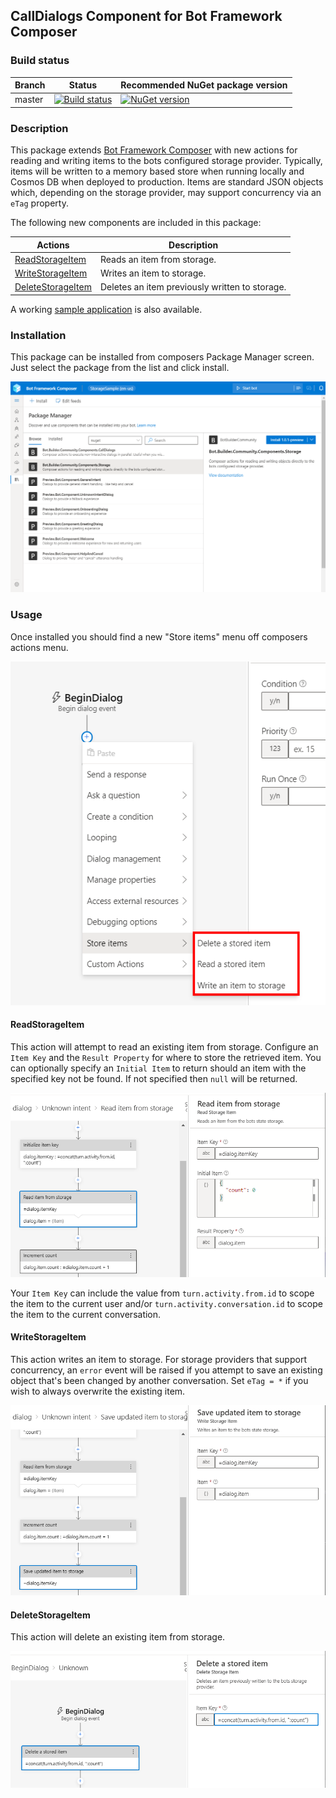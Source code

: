 ## CallDialogs Component for Bot Framework Composer

### Build status
| Branch | Status | Recommended NuGet package version |
| ------ | ------ | ------ |
| master | [![Build status](https://ci.appveyor.com/api/projects/status/b9123gl3kih8x9cb?svg=true)](https://ci.appveyor.com/project/garypretty/botbuilder-community) | [![NuGet version](https://img.shields.io/badge/NuGet-1.0.39-blue.svg)](https://www.nuget.org/packages/Bot.Builder.Community.Components.Storage/) |

### Description
This package extends [Bot Framework Composer](https://docs.microsoft.com/en-us/composer/introduction) with new actions for reading and writing items to the bots configured storage provider. Typically, items will be written to a memory based store when running locally and Cosmos DB when deployed to production. Items are standard JSON objects which, depending on the storage provider, may support concurrency via an `eTag` property.

The following new components are included in this package:

| Actions | Description |
| ------ | ------ |
| [ReadStorageItem](#ReadStorageItem) | Reads an item from storage. |
| [WriteStorageItem](#WriteStorageItem) | Writes an item to storage. |
| [DeleteStorageItem](#DeleteStorageItem) | Deletes an item previously written to storage. |

A working [sample application](../../samples/components/StorageSample) is also available.

### Installation

This package can be installed from composers Package Manager screen. Just select the package from the list and click install.

![Package Manager](package-manager.png)

### Usage

Once installed you should find a new "Store items" menu off composers actions menu.

![Action Menu](new-menu.png)


#### ReadStorageItem

This action will attempt to read an existing item from storage. Configure an `Item Key` and the `Result Property` for where to store the retrieved item.  You can optionally specify an `Initial Item` to return should an item with the specified key not be found. If not specified then `null` will be returned. 

![ReadStorageItem Properties](ReadStorageItem.png)

Your `Item Key` can include the value from `turn.activity.from.id` to scope the item to the current user and/or `turn.activity.conversation.id` to scope the item to the current conversation.

#### WriteStorageItem

This action writes an item to storage. For storage providers that support concurrency, an `error` event will be raised if you attempt to save an existing object that's been changed by another conversation. Set `eTag = *` if you wish to always overwrite the existing item. 

![WriteStorageItem Properties](WriteStorageItem.png)

#### DeleteStorageItem

This action will delete an existing item from storage. 

![DeleteStorageItem Properties](DeleteStorageItem.png)
